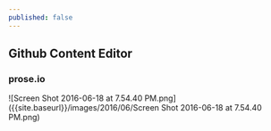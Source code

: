 ```yaml
---
published: false
---
```

## Github Content Editor
### prose.io
![Screen Shot 2016-06-18 at 7.54.40 PM.png]({{site.baseurl}}/images/2016/06/Screen Shot 2016-06-18 at 7.54.40 PM.png)


